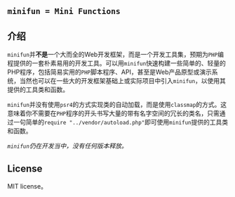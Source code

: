 ## `minifun = Mini Functions`

## 介绍
`minifun`并**不是**一个大而全的Web开发框架，而是一个开发工具集，预期为`PHP`编程提供的一套朴素易用的开发工具。可以用`minifun`快速构建一些简单的、轻量的PHP程序，包括简易实用的`PHP`脚本程序、API，甚至是Web产品原型或演示系统，当然也可以在一些大的开发框架基础上或实际项目中引入`minifun`，以使用其提供的工具类和函数。

`minifun`并没有使用`psr4`的方式实现类的自动加载，而是使用`classmap`的方式。这意味着你不需要在`PHP`程序的开头书写大量的带有名字空间的冗长的类名，只需通过一句简单的`require "../vendor/autoload.php"`即可使用`minifun`提供的工具类和函数。

*`minifun`仍在开发当中，没有任何版本释放。*

## License
MIT license。